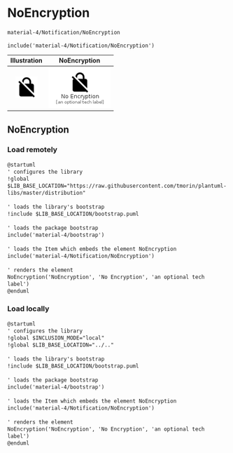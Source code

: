 # NoEncryption


```text
material-4/Notification/NoEncryption
```

```text
include('material-4/Notification/NoEncryption')
```



| Illustration | NoEncryption |
| :---: | :---: |
| ![illustration for Illustration](../../material-4/Notification/NoEncryption.png) | ![illustration for NoEncryption](../../material-4/Notification/NoEncryption.Local.png) |




## NoEncryption

### Load remotely
```plantuml
@startuml
' configures the library
!global $LIB_BASE_LOCATION="https://raw.githubusercontent.com/tmorin/plantuml-libs/master/distribution"

' loads the library's bootstrap
!include $LIB_BASE_LOCATION/bootstrap.puml

' loads the package bootstrap
include('material-4/bootstrap')

' loads the Item which embeds the element NoEncryption
include('material-4/Notification/NoEncryption')

' renders the element
NoEncryption('NoEncryption', 'No Encryption', 'an optional tech label')
@enduml
```

### Load locally
```plantuml
@startuml
' configures the library
!global $INCLUSION_MODE="local"
!global $LIB_BASE_LOCATION="../.."

' loads the library's bootstrap
!include $LIB_BASE_LOCATION/bootstrap.puml

' loads the package bootstrap
include('material-4/bootstrap')

' loads the Item which embeds the element NoEncryption
include('material-4/Notification/NoEncryption')

' renders the element
NoEncryption('NoEncryption', 'No Encryption', 'an optional tech label')
@enduml
```

